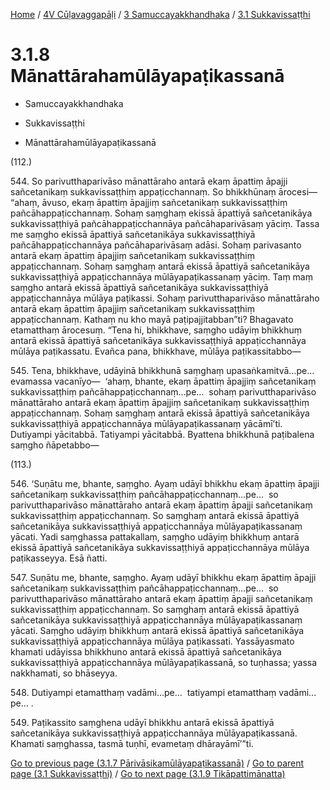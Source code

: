 
[Home](/) / [4V Cūḷavaggapāḷi](../../../4V.md) / [3 Samuccayakkhandhaka](../../3.md) / [3.1 Sukkavissaṭṭhi](../3.1.md)

# 3.1.8 Mānattārahamūlāyapaṭikassanā

* Samuccayakkhandhaka

* Sukkavissaṭṭhi

* Mānattārahamūlāyapaṭikassanā

(112.)

544\. So parivutthaparivāso mānattāraho antarā ekaṃ āpattiṃ āpajji sañcetanikaṃ sukkavissaṭṭhiṃ appaṭicchannaṃ. So bhikkhūnaṃ ārocesi—  “ahaṃ, āvuso, ekaṃ āpattiṃ āpajjiṃ sañcetanikaṃ sukkavissaṭṭhiṃ pañcāhappaṭicchannaṃ. Sohaṃ saṃghaṃ ekissā āpattiyā sañcetanikāya sukkavissaṭṭhiyā pañcāhappaṭicchannāya pañcāhaparivāsaṃ yāciṃ. Tassa me saṃgho ekissā āpattiyā sañcetanikāya sukkavissaṭṭhiyā pañcāhappaṭicchannāya pañcāhaparivāsaṃ adāsi. Sohaṃ parivasanto antarā ekaṃ āpattiṃ āpajjiṃ sañcetanikaṃ sukkavissaṭṭhiṃ appaṭicchannaṃ. Sohaṃ saṃghaṃ antarā ekissā āpattiyā sañcetanikāya sukkavissaṭṭhiyā appaṭicchannāya mūlāyapaṭikassanaṃ yāciṃ. Taṃ maṃ saṃgho antarā ekissā āpattiyā sañcetanikāya sukkavissaṭṭhiyā appaṭicchannāya mūlāya paṭikassi. Sohaṃ parivutthaparivāso mānattāraho antarā ekaṃ āpattiṃ āpajjiṃ sañcetanikaṃ sukkavissaṭṭhiṃ appaṭicchannaṃ. Kathaṃ nu kho mayā paṭipajjitabban”ti? Bhagavato etamatthaṃ ārocesuṃ. “Tena hi, bhikkhave, saṃgho udāyiṃ bhikkhuṃ antarā ekissā āpattiyā sañcetanikāya sukkavissaṭṭhiyā appaṭicchannāya mūlāya paṭikassatu. Evañca pana, bhikkhave, mūlāya paṭikassitabbo—

545\. Tena, bhikkhave, udāyinā bhikkhunā saṃghaṃ upasaṅkamitvā…pe…  evamassa vacanīyo—  ‘ahaṃ, bhante, ekaṃ āpattiṃ āpajjiṃ sañcetanikaṃ sukkavissaṭṭhiṃ pañcāhappaṭicchannaṃ…pe…  sohaṃ parivutthaparivāso mānattāraho antarā ekaṃ āpattiṃ āpajjiṃ sañcetanikaṃ sukkavissaṭṭhiṃ appaṭicchannaṃ. Sohaṃ saṃghaṃ antarā ekissā āpattiyā sañcetanikāya sukkavissaṭṭhiyā appaṭicchannāya mūlāyapaṭikassanaṃ yācāmī’ti. Dutiyampi yācitabbā. Tatiyampi yācitabbā. Byattena bhikkhunā paṭibalena saṃgho ñāpetabbo—

(113.)

546\. ‘Suṇātu me, bhante, saṃgho. Ayaṃ udāyī bhikkhu ekaṃ āpattiṃ āpajji sañcetanikaṃ sukkavissaṭṭhiṃ pañcāhappaṭicchannaṃ…pe…  so parivutthaparivāso mānattāraho antarā ekaṃ āpattiṃ āpajji sañcetanikaṃ sukkavissaṭṭhiṃ appaṭicchannaṃ. So saṃghaṃ antarā ekissā āpattiyā sañcetanikāya sukkavissaṭṭhiyā appaṭicchannāya mūlāyapaṭikassanaṃ yācati. Yadi saṃghassa pattakallaṃ, saṃgho udāyiṃ bhikkhuṃ antarā ekissā āpattiyā sañcetanikāya sukkavissaṭṭhiyā appaṭicchannāya mūlāya paṭikasseyya. Esā ñatti.

547\. Suṇātu me, bhante, saṃgho. Ayaṃ udāyī bhikkhu ekaṃ āpattiṃ āpajji sañcetanikaṃ sukkavissaṭṭhiṃ pañcāhappaṭicchannaṃ…pe…  so parivutthaparivāso mānattāraho antarā ekaṃ āpattiṃ āpajji sañcetanikaṃ sukkavissaṭṭhiṃ appaṭicchannaṃ. So saṃghaṃ antarā ekissā āpattiyā sañcetanikāya sukkavissaṭṭhiyā appaṭicchannāya mūlāyapaṭikassanaṃ yācati. Saṃgho udāyiṃ bhikkhuṃ antarā ekissā āpattiyā sañcetanikāya sukkavissaṭṭhiyā appaṭicchannāya mūlāya paṭikassati. Yassāyasmato khamati udāyissa bhikkhuno antarā ekissā āpattiyā sañcetanikāya sukkavissaṭṭhiyā appaṭicchannāya mūlāyapaṭikassanā, so tuṇhassa; yassa nakkhamati, so bhāseyya.

548\. Dutiyampi etamatthaṃ vadāmi…pe…  tatiyampi etamatthaṃ vadāmi…pe… .

549\. Paṭikassito saṃghena udāyī bhikkhu antarā ekissā āpattiyā sañcetanikāya sukkavissaṭṭhiyā appaṭicchannāya mūlāyapaṭikassanā. Khamati saṃghassa, tasmā tuṇhī, evametaṃ dhārayāmī’”ti.

[Go to previous page (3.1.7 Pārivāsikamūlāyapaṭikassanā)](3.1.7.md) / [Go to parent page (3.1 Sukkavissaṭṭhi)](../3.1.md) / [Go to next page (3.1.9 Tikāpattimānatta)](3.1.9.md)


